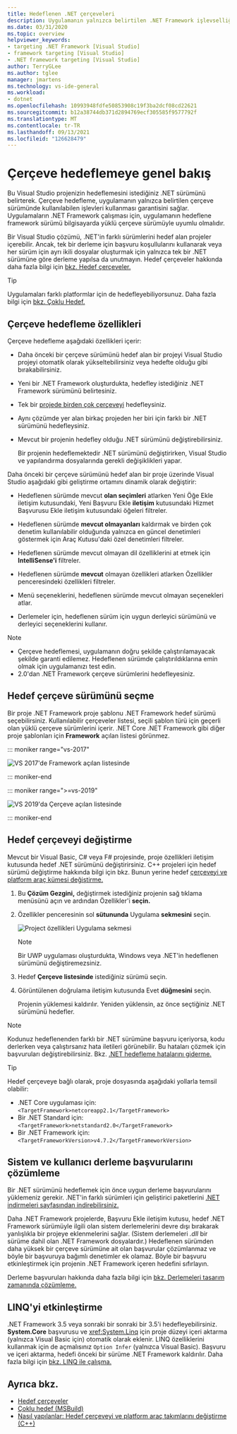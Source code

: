 ```yaml
---
title: Hedeflenen .NET çerçeveleri
description: Uygulamanın yalnızca belirtilen .NET Framework işlevselliği kullanamalarını sağlamak için projenizin hedeflemesini istediğiniz uygulamanın sürümünü belirtmeyi öğrenin.
ms.date: 03/31/2020
ms.topic: overview
helpviewer_keywords:
- targeting .NET Framework [Visual Studio]
- framework targeting [Visual Studio]
- .NET framework targeting [Visual Studio]
author: TerryGLee
ms.author: tglee
manager: jmartens
ms.technology: vs-ide-general
ms.workload:
- dotnet
ms.openlocfilehash: 10993948fdfe50853908c19f3ba2dcf08cd22621
ms.sourcegitcommit: b12a38744db371d2894769ecf305585f9577792f
ms.translationtype: MT
ms.contentlocale: tr-TR
ms.lasthandoff: 09/13/2021
ms.locfileid: "126628479"
---
```

# <a name="framework-targeting-overview"></a>Çerçeve hedeflemeye genel bakış

Bu Visual Studio projenizin hedeflemesini istediğiniz .NET sürümünü belirterek. Çerçeve hedefleme, uygulamanın yalnızca belirtilen çerçeve sürümünde kullanılabilen işlevleri kullanması garantisini sağlar. Uygulamaların .NET Framework çalışması için, uygulamanın hedeflene framework sürümü bilgisayarda yüklü çerçeve sürümüyle uyumlu olmalıdır.

Bir Visual Studio çözümü, .NET'in farklı sürümlerini hedef alan projeler içerebilir.  Ancak, tek bir derleme için başvuru koşullularını kullanarak veya her sürüm için ayrı ikili dosyalar oluşturmak için yalnızca tek bir .NET sürümüne göre derleme yapılsa da unutmayın.  Hedef çerçeveler hakkında daha fazla bilgi için [bkz. Hedef çerçeveler.](/dotnet/standard/frameworks)

> [!TIP]
> Uygulamaları farklı platformlar için de hedefleyebiliyorsunuz. Daha fazla bilgi için [bkz. Çoklu Hedef.](../msbuild/msbuild-multitargeting-overview.md)

## <a name="framework-targeting-features"></a>Çerçeve hedefleme özellikleri

Çerçeve hedefleme aşağıdaki özellikleri içerir:

- Daha önceki bir çerçeve sürümünü hedef alan bir projeyi Visual Studio projeyi otomatik olarak yükseltebilirsiniz veya hedefte olduğu gibi bırakabilirsiniz.

- Yeni bir .NET Framework oluşturdukta, hedefley istediğiniz .NET Framework sürümünü belirtesiniz.

- Tek bir [projede birden çok çerçeveyi](/dotnet/standard/frameworks#how-to-specify-target-frameworks) hedefleysiniz.

- Aynı çözümde yer alan birkaç projeden her biri için farklı bir .NET sürümünü hedefleysiniz.

- Mevcut bir projenin hedefley olduğu .NET sürümünü değiştirebilirsiniz.

   Bir projenin hedeflemektedir .NET sürümünü değiştirirken, Visual Studio ve yapılandırma dosyalarında gerekli değişiklikleri yapar.

Daha önceki bir çerçeve sürümünü hedef alan bir proje üzerinde Visual Studio aşağıdaki gibi geliştirme ortamını dinamik olarak değiştirir:

- Hedeflenen sürümde mevcut **olan seçimleri** atlarken Yeni Öğe Ekle iletişim kutusundaki, Yeni Başvuru Ekle **iletişim** kutusundaki Hizmet Başvurusu Ekle iletişim kutusundaki öğeleri filtreler. 

- Hedeflenen sürümde **mevcut olmayanları** kaldırmak ve birden çok denetim kullanılabilir olduğunda yalnızca en güncel denetimleri göstermek için Araç Kutusu'daki özel denetimleri filtreler.

- Hedeflenen sürümde mevcut olmayan dil özelliklerini at etmek için **IntelliSense'i** filtreler.

- Hedeflenen sürümde **mevcut** olmayan özellikleri atlarken Özellikler penceresindeki özellikleri filtreler.

- Menü seçeneklerini, hedeflenen sürümde mevcut olmayan seçenekleri atlar.

- Derlemeler için, hedeflenen sürüm için uygun derleyici sürümünü ve derleyici seçeneklerini kullanır.

> [!NOTE]
> - Çerçeve hedeflemesi, uygulamanın doğru şekilde çalıştırılamayacak şekilde garanti edilemez. Hedeflenen sürümde çalıştırıldıklarına emin olmak için uygulamanızı test edin.
> - 2.0'dan .NET Framework çerçeve sürümlerini hedefleyesiniz.

## <a name="select-a-target-framework-version"></a>Hedef çerçeve sürümünü seçme

Bir proje .NET Framework proje şablonu .NET Framework hedef sürümü seçebilirsiniz. Kullanılabilir çerçeveler listesi, seçili şablon türü için geçerli olan yüklü çerçeve sürümlerini içerir. .NET Core .NET Framework gibi diğer proje şablonları için **Framework** açılan listesi görünmez.

::: moniker range="vs-2017"

![VS 2017'de Framework açılan listesinde](media/vside-newproject-framework.png)

::: moniker-end

::: moniker range=">=vs-2019"

![VS 2019'da Çerçeve açılan listesinde](media/vs-2019/configure-new-project-framework.png)

::: moniker-end

## <a name="change-the-target-framework"></a>Hedef çerçeveyi değiştirme

Mevcut bir Visual Basic, C# veya F# projesinde, proje özellikleri iletişim kutusunda hedef .NET sürümünü değiştirirsiniz. C++ projeleri için hedef sürümü değiştirme hakkında bilgi için bkz. Bunun yerine hedef [çerçeveyi ve platform araç kümesi değiştirme.](/cpp/build/how-to-modify-the-target-framework-and-platform-toolset)

1. Bu **Çözüm Gezgini,** değiştirmek istediğiniz projenin sağ tıklama menüsünü açın ve ardından Özellikler'i **seçin.**

1. Özellikler penceresinin sol **sütununda** Uygulama **sekmesini** seçin.

   ![Project özellikleri Uygulama sekmesi](../ide/media/vs_slnexplorer_properties_applicationtab.png)

   > [!NOTE]
   > Bir UWP uygulaması oluşturdukta, Windows veya .NET'in hedeflenen sürümünü değiştiremezsiniz.

1. Hedef **Çerçeve listesinde** istediğiniz sürümü seçin.

1. Görüntülenen doğrulama iletişim kutusunda Evet **düğmesini** seçin.

   Projenin yüklemesi kaldırılır. Yeniden yüklensin, az önce seçtiğiniz .NET sürümünü hedefler.

> [!NOTE]
> Kodunuz hedeflenenden farklı bir .NET sürümüne başvuru içeriyorsa, kodu derlerken veya çalıştırsanız hata iletileri görünebilir. Bu hataları çözmek için başvuruları değiştirebilirsiniz. Bkz. [.NET hedefleme hatalarını giderme.](../msbuild/troubleshooting-dotnet-framework-targeting-errors.md)

> [!TIP]
> Hedef çerçeveye bağlı olarak, proje dosyasında aşağıdaki yollarla temsil olabilir:
>
> - .NET Core uygulaması için: `<TargetFramework>netcoreapp2.1</TargetFramework>`
> - Bir .NET Standard için: `<TargetFramework>netstandard2.0</TargetFramework>`
> - Bir .NET Framework için:`<TargetFrameworkVersion>v4.7.2</TargetFrameworkVersion>`

## <a name="resolve-system-and-user-assembly-references"></a>Sistem ve kullanıcı derleme başvurularını çözümleme

Bir .NET sürümünü hedeflemek için önce uygun derleme başvurularını yüklemeniz gerekir. .NET'in farklı sürümleri için geliştirici paketlerini [.NET indirmeleri sayfasından indirebilirsiniz.](https://www.microsoft.com/net/download/windows)

Daha .NET Framework projelerde,  Başvuru Ekle iletişim kutusu, hedef .NET Framework sürümüyle ilgili olan sistem derlemelerini devre dışı bırakarak yanlışlıkla bir projeye eklenmelerini sağlar. (Sistem derlemeleri *.dll* bir sürüme dahil olan .NET Framework dosyalardır.) Hedeflenen sürümden daha yüksek bir çerçeve sürümüne ait olan başvurular çözümlanmaz ve böyle bir başvuruya bağımlı denetimler ek olamaz. Böyle bir başvuru etkinleştirmek için projenin .NET Framework içeren hedefini sıfırlayın.

Derleme başvuruları hakkında daha fazla bilgi için [bkz. Derlemeleri tasarım zamanında çözümleme.](../msbuild/resolving-assemblies-at-design-time.md)

## <a name="enable-linq"></a>LINQ'yi etkinleştirme

.NET Framework 3.5 veya sonraki bir sonraki bir 3.5'i hedefleyebilirsiniz. **System.Core** başvurusu ve <xref:System.Linq> için proje düzeyi içeri aktarma (yalnızca Visual Basic için) otomatik olarak eklenir. LINQ özelliklerini kullanmak için de açmalısınız `Option Infer` (yalnızca Visual Basic). Başvuru ve içeri aktarma, hedefi önceki bir sürüme .NET Framework kaldırılır. Daha fazla bilgi için [bkz. LINQ ile çalışma.](/dotnet/csharp/tutorials/working-with-linq)

## <a name="see-also"></a>Ayrıca bkz.

- [Hedef çerçeveler](/dotnet/standard/frameworks)
- [Çoklu hedef (MSBuild)](../msbuild/msbuild-multitargeting-overview.md)
- [Nasıl yapılanlar: Hedef çerçeveyi ve platform araç takımlarını değiştirme (C++)](/cpp/build/how-to-modify-the-target-framework-and-platform-toolset)
